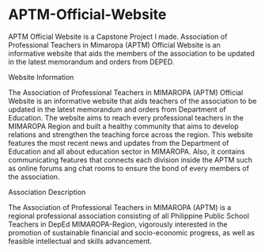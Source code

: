 # APTM-Official-Website
APTM Official Website is a Capstone Project I made. Association of Professional Teachers in Mimaropa (APTM) Official Website is an informative website that aids the members of the association to be updated in the latest memorandum and orders from DEPED.

Website Information

The Association of Professional Teachers in MIMAROPA (APTM) Official Website is an informative website that aids teachers of the association to be updated in the latest memorandum and orders from Department of Education. The website aims to reach every professional teachers in the MIMAROPA Region and built a healthy community that aims to develop relations and strengthen the teaching force across the region. This website features the most recent news and updates from the Department of Education and all about education sector in MIMAROPA. Also, it contains communicating features that connects each division inside the APTM such as online forums ang chat rooms to ensure the bond of every members of the association.

Association Description

The Association of Professional Teachers in MIMAROPA (APTM) is a regional professional association consisting of all Philippine Public School Teachers in DepEd MIMAROPA-Region, vigorously interested in the promotion of sustainable financial and socio-economic progress, as well as feasible intellectual and skills advancement.
